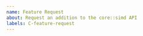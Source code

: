 ```yaml
---
name: Feature Request
about: Request an addition to the core::simd API
labels: C-feature-request
---
```

<!--
  Hello!

  We are very interested in any feature requests you may have.

  However, please be aware that core::simd exists to address concerns with creating a portable SIMD API for Rust.
  Requests for extensions to compiler features, such as `target_feature`, binary versioning for SIMD APIs, or
  improving specific compilation issues in general should be discussed at https://internals.rust-lang.org/
-->
